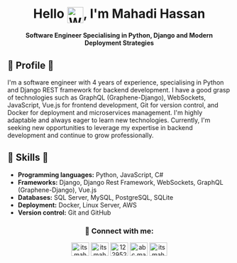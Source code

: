 <h1 align="center">Hello <img align=center src="https://user-images.githubusercontent.com/26017543/213809353-c908d93c-3dff-4694-9d13-e0e5cbdb879c.png" alt="Waving Hand" width="36" height="36" />, I'm Mahadi Hassan</h1>
<h4 align="center">Software Engineer Specialising in Python, Django and Modern Deployment Strategies</h3>



## 📝 Profile 🌱
I'm a software engineer with 4 years of experience, specialising in Python and Django REST framework for backend development. I have a good grasp of technologies such as GraphQL (Graphene-Django), WebSockets, JavaScript, Vue.js for frontend development, Git for version control, and Docker for deployment and microservices management. I'm highly adaptable and always eager to learn new technologies. Currently, I'm seeking new opportunities to leverage my expertise in backend development and continue to grow professionally.

## 💼 Skills 🚀
- **Programming languages:** Python, JavaScript, C#
- **Frameworks:** Django, Django Rest Framework, WebSockets, GraphQL (Graphene-Django), Vue.js
- **Databases:** SQL Server, MySQL, PostgreSQL, SQLite
- **Deployment:** Docker, Linux Server, AWS 
- **Version control:** Git and GitHub


<!-- <p align="center">
  <a href="https://git.io/streak-stats">
    <img src="http://github-readme-streak-stats.herokuapp.com?user=itsmahadi007&theme=github-dark&hide_border=true&date_format=M%20j%5B%2C%20Y%5D" alt="GitHub Streak stats">
  </a>
</p> -->

<h3 align="center">🔗 Connect with me:</h3>

<p align="center">
<a href="https://twitter.com/itsmahadi" target="blank"><img align="center" src="https://raw.githubusercontent.com/rahuldkjain/github-profile-readme-generator/master/src/images/icons/Social/twitter.svg" alt="itsmahadi" height="30" width="40" /></a>
<a href="https://www.linkedin.com/in/itsmahadi007" target="blank"><img align="center" src="https://raw.githubusercontent.com/rahuldkjain/github-profile-readme-generator/master/src/images/icons/Social/linked-in-alt.svg" alt="itsmahadi007" height="30" width="40" /></a>
<a href="https://stackoverflow.com/users/12295256" target="blank"><img align="center" src="https://raw.githubusercontent.com/rahuldkjain/github-profile-readme-generator/master/src/images/icons/Social/stack-overflow.svg" alt="12295256" height="30" width="40" /></a>
<a href="https://fb.com/abc.mahadi" target="blank"><img align="center" src="https://raw.githubusercontent.com/rahuldkjain/github-profile-readme-generator/master/src/images/icons/Social/facebook.svg" alt="abc.mahadi" height="30" width="40" /></a>
<a href="https://instagram.com/itsmahadi" target="blank"><img align="center" src="https://raw.githubusercontent.com/rahuldkjain/github-profile-readme-generator/master/src/images/icons/Social/instagram.svg" alt="itsmahadi" height="30" width="40" /></a>
</p>
